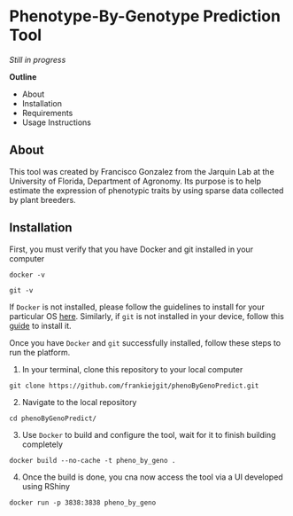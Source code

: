 # Phenotype-By-Genotype Prediction Tool


_Still in progress_

__Outline__
- About
- Installation
- Requirements
- Usage Instructions

## About

This tool was created by Francisco Gonzalez from the Jarquin Lab at the University of Florida, Department of Agronomy. Its purpose is to help estimate the expression of phenotypic traits by using sparse data collected by plant breeders. 

## Installation

First, you must verify that you have Docker and git installed in your computer

```
docker -v
```

```
git -v
```

If `Docker` is not installed, please follow the guidelines to install for your particular OS [here](docs.docker.com/engine/install). Similarly, if `git` is not installed in your device, follow this [guide](github.com/git-guides/install-git) to install it.


Once you have `Docker` and `git` successfully installed, follow these steps to run the platform.

1. In your terminal, clone this repository to your local computer

```
git clone https://github.com/frankiejgit/phenoByGenoPredict.git
```

2. Navigate to the local repository
```
cd phenoByGenoPredict/
```

3. Use `Docker` to build and configure the tool, wait for it to finish building completely
```
docker build --no-cache -t pheno_by_geno .
```

4. Once the build is done, you cna now access the tool via a UI developed using RShiny
```
docker run -p 3838:3838 pheno_by_geno
```

